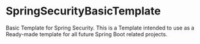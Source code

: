 # SpringSecurityBasicTemplate
Basic Template for Spring Security.
This is a Template intended to use as a Ready-made template for all future Spring Boot related projects.
